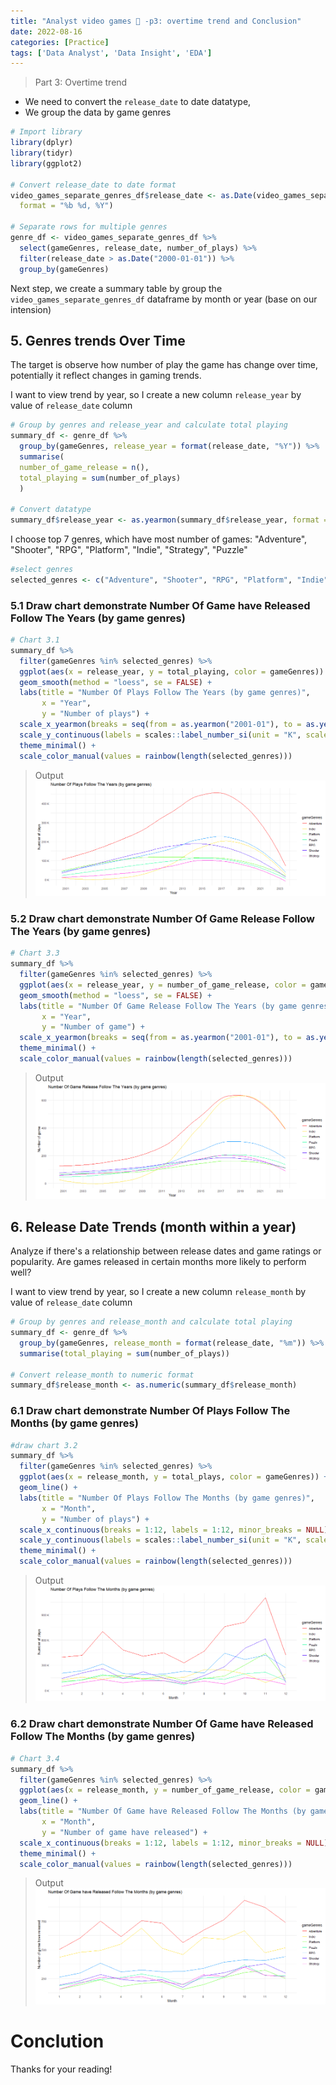 ```yaml
---
title: "Analyst video games 👾 -p3: overtime trend and Conclusion"
date: 2022-08-16
categories: [Practice]
tags: ['Data Analyst', 'Data Insight', 'EDA']
---
```

> Part 3: Overtime trend

- We need to convert the `release_date` to date datatype,
- We group the data by game genres


```R
# Import library
library(dplyr)
library(tidyr)
library(ggplot2)
  
# Convert release_date to date format
video_games_separate_genres_df$release_date <- as.Date(video_games_separate_genres_df$release_date, 
  format = "%b %d, %Y")

# Separate rows for multiple genres
genre_df <- video_games_separate_genres_df %>%  
  select(gameGenres, release_date, number_of_plays) %>%
  filter(release_date > as.Date("2000-01-01")) %>%
  group_by(gameGenres)
```

Next step, we create a summary table by group the `video_games_separate_genres_df` dataframe by month or year (base on our intension)
## 5. Genres trends Over Time
The target is observe how number of play the game has change over time, potentially it reflect changes in gaming trends.

I want to view trend by year, so I create a new column `release_year` by value of `release_date` column

```R
# Group by genres and release_year and calculate total playing
summary_df <- genre_df %>%
  group_by(gameGenres, release_year = format(release_date, "%Y")) %>%
  summarise(
  number_of_game_release = n(),
  total_playing = sum(number_of_plays)
  )

# Convert datatype
summary_df$release_year <- as.yearmon(summary_df$release_year, format = "%Y")
```

I choose top 7 genres, which have most number of games: "Adventure", "Shooter", "RPG", "Platform", "Indie", "Strategy", "Puzzle"

```R
#select genres
selected_genres <- c("Adventure", "Shooter", "RPG", "Platform", "Indie", "Strategy", "Puzzle")
```

### 5.1 Draw chart demonstrate Number Of Game have Released Follow The Years (by game genres)

```R
# Chart 3.1
summary_df %>% 
  filter(gameGenres %in% selected_genres) %>%
  ggplot(aes(x = release_year, y = total_playing, color = gameGenres)) +
  geom_smooth(method = "loess", se = FALSE) +
  labs(title = "Number Of Plays Follow The Years (by game genres)",
       x = "Year",
       y = "Number of plays") +
  scale_x_yearmon(breaks = seq(from = as.yearmon("2001-01"), to = as.yearmon("2023-01"), by = 2), format = "%Y") +
  scale_y_continuous(labels = scales::label_number_si(unit = "K", scale = 1e-3)) +
  theme_minimal() +
  scale_color_manual(values = rainbow(length(selected_genres)))
```

>Output
![image tooltip here](/assets/images/EDA1/Rplot_EDA1_3.1.png)

### 5.2 Draw chart demonstrate Number Of Game Release Follow The Years (by game genres)

```R
# Chart 3.3
summary_df %>% 
  filter(gameGenres %in% selected_genres) %>%
  ggplot(aes(x = release_year, y = number_of_game_release, color = gameGenres)) +
  geom_smooth(method = "loess", se = FALSE) +
  labs(title = "Number Of Game Release Follow The Years (by game genres)",
       x = "Year",
       y = "Number of game") +
  scale_x_yearmon(breaks = seq(from = as.yearmon("2001-01"), to = as.yearmon("2023-01"), by = 2), format = "%Y") +
  theme_minimal() +
  scale_color_manual(values = rainbow(length(selected_genres)))
```

>Output
![image tooltip here](/assets/images/EDA1/Rplot_EDA1_3.3.png)

## 6. Release Date Trends (month within a year)
Analyze if there's a relationship between release dates and game ratings or popularity. Are games released in certain months more likely to perform well?

I want to view trend by year, so I create a new column `release_month` by value of `release_date` column

```R
# Group by genres and release_month and calculate total playing
summary_df <- genre_df %>%
  group_by(gameGenres, release_month = format(release_date, "%m")) %>%
  summarise(total_playing = sum(number_of_plays))

# Convert release_month to numeric format
summary_df$release_month <- as.numeric(summary_df$release_month)
```

### 6.1 Draw chart demonstrate Number Of Plays Follow The Months (by game genres)

```R
#draw chart 3.2
summary_df %>% 
  filter(gameGenres %in% selected_genres) %>%
  ggplot(aes(x = release_month, y = total_plays, color = gameGenres)) +
  geom_line() +
  labs(title = "Number Of Plays Follow The Months (by game genres)",
       x = "Month",
       y = "Number of plays") +
  scale_x_continuous(breaks = 1:12, labels = 1:12, minor_breaks = NULL) +  
  scale_y_continuous(labels = scales::label_number_si(unit = "K", scale = 1e-3)) +
  theme_minimal() +
  scale_color_manual(values = rainbow(length(selected_genres)))
```
>Output
![image tooltip here](/assets/images/EDA1/Rplot_EDA1_3.2.png)

### 6.2 Draw chart demonstrate Number Of Game have Released Follow The Months (by game genres)

```R
# Chart 3.4
summary_df %>% 
  filter(gameGenres %in% selected_genres) %>%
  ggplot(aes(x = release_month, y = number_of_game_release, color = gameGenres)) +
  geom_line() +
  labs(title = "Number Of Game have Released Follow The Months (by game genres)",
       x = "Month",
       y = "Number of game have released") +
  scale_x_continuous(breaks = 1:12, labels = 1:12, minor_breaks = NULL) +  
  theme_minimal() +
  scale_color_manual(values = rainbow(length(selected_genres)))
```

>Output
![image tooltip here](/assets/images/EDA1/Rplot_EDA1_3.4.png)

# Conclution

Thanks for your reading!